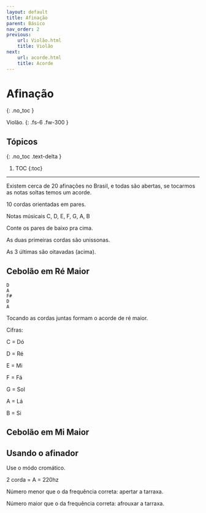 ```yaml
---
layout: default
title: Afinação
parent: Básico
nav_order: 2
previous:
    url: Violão.html
    title: Violão
next:
    url: acorde.html
    title: Acorde
---
```


# Afinação
{: .no_toc }

Violão.
{: .fs-6 .fw-300 }

## Tópicos
{: .no_toc .text-delta }

1. TOC
{:toc}

---

Existem cerca de 20 afinações no Brasil, e todas são abertas, se tocarmos as notas soltas temos um acorde.

10 cordas orientadas em pares.

Notas músicais C, D, E, F, G, A, B

Conte os pares de baixo pra cima.

As duas primeiras cordas são unissonas.

As 3 últimas são oitavadas (acima).

## Cebolão em Ré Maior

```
D
A
F#
D
A
```

Tocando as cordas juntas formam o acorde de ré maior.

Cifras:

C = Dó

D = Ré

E = Mi

F = Fá

G = Sol

A = Lá

B = Si

## Cebolão em Mi Maior

## Usando o afinador

Use o módo cromático.

2 corda = A = 220hz

Número menor que o da frequência correta: apertar a tarraxa.

Número maior que o da frequência correta: afrouxar a tarraxa.
